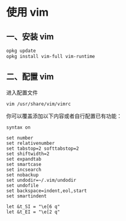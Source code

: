 # 使用 vim

## 一、安装 vim

```sh
opkg update
opkg install vim-full vim-runtime
```

## 二、配置 vim

进入配置文件

```sh
vim /usr/share/vim/vimrc
```

你可以覆盖添加以下内容或者自行配置已有功能：

```
syntax on

set number
set relativenumber
set tabstop=2 softtabstop=2
set shiftwidth=2
set expandtab
set smartcase
set incsearch
set nobackup
set undodir=~/.vim/undodir
set undofile
set backspace=indent,eol,start
set smartindent

let &t_SI = "\e[6 q"
let &t_EI = "\e[2 q"
```
